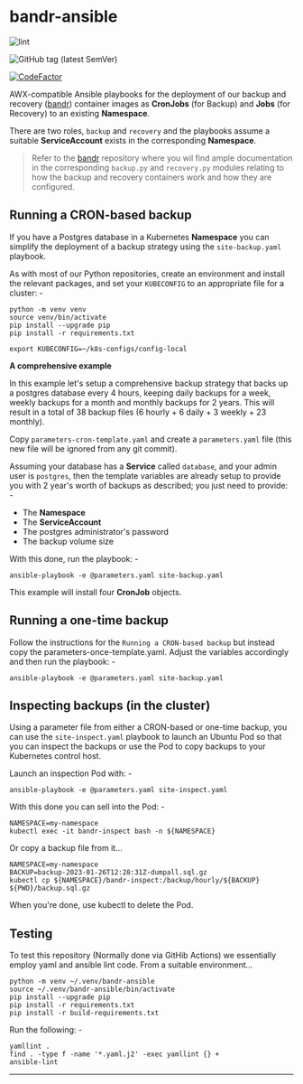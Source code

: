 # bandr-ansible

![lint](https://github.com/InformaticsMatters/bandr-ansible/workflows/lint/badge.svg)

![GitHub tag (latest SemVer)](https://img.shields.io/github/v/tag/informaticsmatters/bandr-ansible)

[![CodeFactor](https://www.codefactor.io/repository/github/informaticsmatters/bandr-ansible/badge)](https://www.codefactor.io/repository/github/informaticsmatters/bandr-ansible)

AWX-compatible Ansible playbooks for the deployment of our backup and recovery
([bandr]) container images as **CronJobs** (for Backup) and **Jobs**
(for Recovery) to an existing **Namespace**.

There are two roles, `backup` and `recovery` and the playbooks assume
a suitable **ServiceAccount** exists in the corresponding  **Namespace**.

>   Refer to the [bandr] repository where you wil find ample documentation in the
    corresponding `backup.py` and `recovery.py` modules relating to how the backup and
    recovery containers work and how they are configured.

## Running a CRON-based backup
If you have a Postgres database in a Kubernetes **Namespace** you can simplify the
deployment of a backup strategy using the `site-backup.yaml` playbook.

As with most of our Python repositories, create an environment and install the
relevant packages, and set your `KUBECONFIG` to an appropriate file for a cluster: -

    python -m venv venv
    source venv/bin/activate
    pip install --upgrade pip
    pip install -r requirements.txt

    export KUBECONFIG=~/k8s-configs/config-local

**A comprehensive example**

In this example let's setup a comprehensive backup strategy that backs up a
postgres database every 4 hours, keeping daily backups for a week, weekly backups for a
month and monthly backups for 2 years. This will result in a total of 38 backup files
(6 hourly + 6 daily + 3 weekly + 23 monthly).

Copy `parameters-cron-template.yaml` and create a `parameters.yaml` file
(this new file will be ignored from any git commit).

Assuming your database has a **Service** called `database`, and your admin user is
`postgres`, then the template variables are already setup to provide you with 2 
year's worth of backups as described; you just need to provide: -

- The **Namespace**
- The **ServiceAccount**
- The postgres administrator's password
- The backup volume size

With this done, run the playbook: -

    ansible-playbook -e @parameters.yaml site-backup.yaml

This example will install four **CronJob** objects.

## Running a one-time backup
Follow the instructions for the `Running a CRON-based backup` but instead
copy the parameters-once-template.yaml. Adjust the variables accordingly and then
run the playbook: -

    ansible-playbook -e @parameters.yaml site-backup.yaml

## Inspecting backups (in the cluster)
Using a parameter file from either a CRON-based or one-time backup,
you can use the `site-inspect.yaml` playbook to launch an Ubuntu Pod
so that you can inspect the backups or use the Pod to copy backups to your
Kubernetes control host.

Launch an inspection Pod with: -

    ansible-playbook -e @parameters.yaml site-inspect.yaml

With this done you can sell into the Pod: -

    NAMESPACE=my-namespace
    kubectl exec -it bandr-inspect bash -n ${NAMESPACE}

Or copy a backup file from it...

    NAMESPACE=my-namespace
    BACKUP=backup-2023-01-26T12:28:31Z-dumpall.sql.gz
    kubectl cp ${NAMESPACE}/bandr-inspect:/backup/hourly/${BACKUP} ${PWD}/backup.sql.gz
    
When you're done, use kubectl to delete the Pod.

## Testing
To test this repository (Normally done via GitHib Actions)
we essentially employ yaml and ansible lint code. From a suitable
environment...

    python -m venv ~/.venv/bandr-ansible
    source ~/.venv/bandr-ansible/bin/activate
    pip install --upgrade pip
    pip install -r requirements.txt
    pip install -r build-requirements.txt

Run the following: -

    yamllint .
    find . -type f -name '*.yaml.j2' -exec yamllint {} +
    ansible-lint

---

[bandr]: https://github.com/InformaticsMatters/bandr
